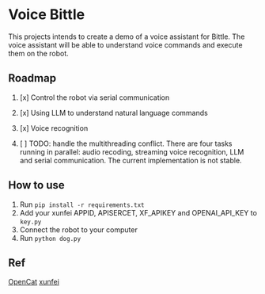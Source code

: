 # Voice Bittle

This projects intends to create a demo of a voice assistant for Bittle. The voice assistant will be able to understand voice commands and execute them on the robot.

## Roadmap

1. [x] Control the robot via serial communication
2. [x] Using LLM to understand natural language commands
3. [x] Voice recognition

4. [ ] TODO: handle the multithreading conflict. There are four tasks running in parallel: audio recoding, streaming voice recognition, LLM and serial communication. The current implementation is not stable.

## How to use

1. Run `pip install -r requirements.txt`
2. Add your xunfei APPID, APISERCET, XF_APIKEY and OPENAI_API_KEY to `key.py`
3. Connect the robot to your computer
4. Run `python dog.py`

## Ref

[OpenCat](https://github.com/PetoiCamp/OpenCat/tree/main/serialMaster)
[xunfei](https://www.xfyun.cn/doc/asr/voicedictation/API.html#%E6%8E%A5%E5%8F%A3%E8%AF%B4%E6%98%8E)
